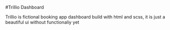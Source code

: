 #Trillio Dashboard

Trillio is fictional booking app dashboard build with html and scss, it is just a beautiful ui without functionaliy yet